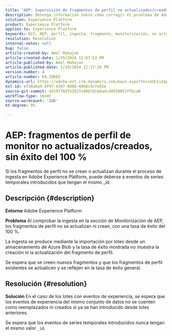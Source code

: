```yaml
---
title: "AEP: Supervisión de fragmentos de perfil no actualizados/creados, sin éxito del 100 %"
description: Obtenga información sobre cómo corregir el problema de Adobe Experience Platform en el que los fragmentos de perfil no se actualizan ni crean durante la ingesta.
solution: Experience Platform
product: Experience Platform
applies-to: Experience Platform
keywords: KCS, AEP, perfil, ingesta, fragmento, monitorización, no actualizado, no creado, tasa de éxito no del 100 %, Adobe Experience Platform
resolution: Resolution
internal-notes: null
bug: false
article-created-by: Amol Mahajan
article-created-date: 1/29/2024 12:07:53 PM
article-published-by: Amol Mahajan
article-published-date: 1/29/2024 12:27:10 PM
version-number: 4
article-number: KA-19665
dynamics-url: https://adobe-ent.crm.dynamics.com/main.aspx?forceUCI=1&pagetype=entityrecord&etn=knowledgearticle&id=61923f04-9fbe-ee11-9079-6045bd0061cb
exl-id: ef38a6a9-df97-4397-9890-4068c5cfe92e
source-git-commit: dd19f78d752827e48b7dc68adcd95500f2ffbca0
workflow-type: tm+mt
source-wordcount: '206'
ht-degree: 0%

---
```


# AEP: fragmentos de perfil de monitor no actualizados/creados, sin éxito del 100 %


Si los fragmentos de perfil no se crean o actualizan durante el proceso de ingesta en Adobe Experience Platform, puede deberse a eventos de series temporales introducidos que tengan el mismo _id.

## Descripción {#description}


<b>Entorno</b>
Adobe Experience Platform

<b>Problema</b>
Al comprobar la ingesta en la sección de Monitorización de AEP, los fragmentos de perfil no se actualizan ni crean, con una tasa de éxito del 100 %.

La ingesta se produce mediante la importación por lotes desde un almacenamiento de Azure Blob y la tasa de éxito mostrada no muestra la creación ni la actualización del fragmento de perfil.

Se espera que se creen nuevos fragmentos y que los fragmentos de perfil existentes se actualicen y se reflejen en la tasa de éxito general.


## Resolución {#resolution}


<b>Solución</b>
En el caso de los lotes con eventos de experiencia, se espera que los eventos de experiencia del mismo conjunto de datos no se cuenten como reemplazados ni creados si ya se han introducido desde lotes anteriores.

Se espera que los eventos de series temporales introducidos nunca tengan el mismo valor `_id`.
